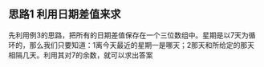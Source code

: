 ## 思路1 利用日期差值来求

先利用例3的思路，把所有的日期差值保存在一个三位数组中。星期是以7天为循环的，那么我们只要知道：1离今天最近的星期一是哪天；2那天和所给定的那天相隔几天。利用其对7的余数，就可以求出答案